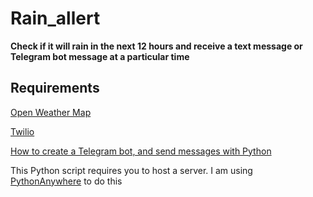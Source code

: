 # Rain_allert
<strong> Check if it will rain in the next 12 hours and receive a text message or Telegram bot message at a particular time </strong>

<h2>Requirements</h2>

[Open Weather Map](https://home.openweathermap.org/users/sign_up) 

[Twilio](https://www.twilio.com/try-twilio)

[How to create a Telegram bot, and send messages with Python](https://medium.com/@ManHay_Hong/how-to-create-a-telegram-bot-and-send-messages-with-python-4cf314d9fa3e)


This Python script requires you to host a server.
I am using [PythonAnywhere](https://www.pythonanywhere.com/) to do this
